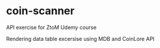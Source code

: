 # coin-scanner
API exercise for ZtoM Udemy course 

Rendering data table excersise using MDB and CoinLore API
